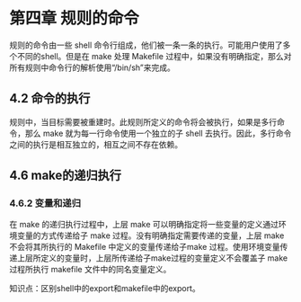 # 第四章 规则的命令

规则的命令由一些 shell 命令行组成，他们被一条一条的执行。可能用户使用了多个不同的shell。但是在 make 处理 Makefile 过程中，如果没有明确指定，那么对所有规则中命令行的解析使用“/bin/sh”来完成。

## 4.2 命令的执行

规则中，当目标需要被重建时。此规则所定义的命令将会被执行，如果是多行命令，那么 make
就为每一行命令使用一个独立的子 shell 去执行。因此，多行命令之间的执行是相互独立的，相互之间不存在依赖。

## 4.6 make的递归执行

### 4.6.2 变量和递归
在 make 的递归执行过程中，上层 make 可以明确指定将一些变量的定义通过环境变量的方式传递给子 make 过程。没有明确指定需要传递的变量，上层 make 不会将其所执行的 Makefile 中定义的变量传递给子make 过程。使用环境变量传递上层所定义的变量时，上层所传递给子make过程的变量定义不会覆盖子 make 过程所执行 makefile 文件中的同名变量定义。

知识点：区别shell中的export和makefile中的export。
